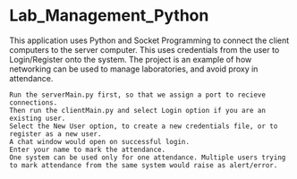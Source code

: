 # Lab_Management_Python
This application uses Python and Socket Programming to connect the client computers to the server computer.
This uses credentials from the user to Login/Register onto the system.
The project is an example of how networking can be used to manage laboratories, and avoid proxy in attendance.

    Run the serverMain.py first, so that we assign a port to recieve connections.
    Then run the clientMain.py and select Login option if you are an existing user. 
    Select the New User option, to create a new credentials file, or to register as a new user.
    A chat window would open on successful login. 
    Enter your name to mark the attendance.
    One system can be used only for one attendance. Multiple users trying to mark attendance from the same system would raise as alert/error.

